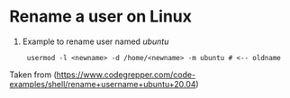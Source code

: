 # Rename a user on Linux

1. Example to rename user named *ubuntu*

        usermod -l <newname> -d /home/<newname> -m ubuntu # <-- oldname

Taken from (https://www.codegrepper.com/code-examples/shell/rename+username+ubuntu+20.04)